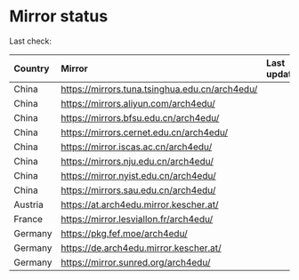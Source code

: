 <script src="./time.js"></script>
# Mirror status
Last check: <script type="text/javascript">localize(1725272565.2037003);</script>

|Country|Mirror|Last update|
|:------|:-----|:----------|
|China|https://mirrors.tuna.tsinghua.edu.cn/arch4edu/|<script type="text/javascript">localize(1725259266);</script>|
|China|https://mirrors.aliyun.com/arch4edu/|<script type="text/javascript">localize(1725215782);</script>|
|China|https://mirrors.bfsu.edu.cn/arch4edu/|<script type="text/javascript">localize(1725215782);</script>|
|China|https://mirrors.cernet.edu.cn/arch4edu/|<script type="text/javascript">localize(1725259266);</script>|
|China|https://mirror.iscas.ac.cn/arch4edu/|<script type="text/javascript">localize(1725215782);</script>|
|China|https://mirrors.nju.edu.cn/arch4edu/|<script type="text/javascript">localize(1725173162);</script>|
|China|https://mirror.nyist.edu.cn/arch4edu/|<script type="text/javascript">localize(1725215782);</script>|
|China|https://mirrors.sau.edu.cn/arch4edu/|<script type="text/javascript">localize(1725215782);</script>|
|Austria|https://at.arch4edu.mirror.kescher.at/|<script type="text/javascript">localize(1725215782);</script>|
|France|https://mirror.lesviallon.fr/arch4edu/|<script type="text/javascript">localize(1725215782);</script>|
|Germany|https://pkg.fef.moe/arch4edu/|<script type="text/javascript">localize(1725215782);</script>|
|Germany|https://de.arch4edu.mirror.kescher.at/|<script type="text/javascript">localize(1725215782);</script>|
|Germany|https://mirror.sunred.org/arch4edu/|<script type="text/javascript">localize(1725215782);</script>|

<script src="./tablefilter/tablefilter.js"></script>
<script src="./table.js"></script>
